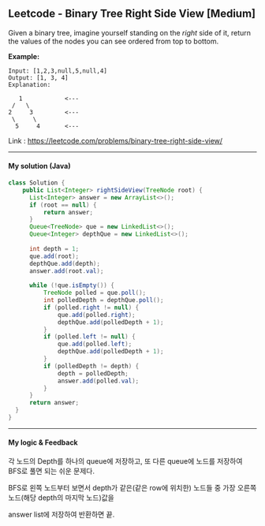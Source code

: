## Leetcode - Binary Tree Right Side View [Medium]

Given a binary tree, imagine yourself standing on the *right* side of it, return the values of the nodes you can see ordered from top to bottom.

**Example:**

```
Input: [1,2,3,null,5,null,4]
Output: [1, 3, 4]
Explanation:

   1            <---
 /   \
2     3         <---
 \     \
  5     4       <---
```

Link : https://leetcode.com/problems/binary-tree-right-side-view/



---



#### My solution (Java)

```java
class Solution {
    public List<Integer> rightSideView(TreeNode root) {
      List<Integer> answer = new ArrayList<>();
      if (root == null) {
          return answer;
      }
      Queue<TreeNode> que = new LinkedList<>();
      Queue<Integer> depthQue = new LinkedList<>();
          
      int depth = 1;
      que.add(root);
      depthQue.add(depth);
      answer.add(root.val);
        
      while (!que.isEmpty()) {
          TreeNode polled = que.poll();
          int polledDepth = depthQue.poll();
          if (polled.right != null) {
              que.add(polled.right);
              depthQue.add(polledDepth + 1);
          }
          if (polled.left != null) {
              que.add(polled.left);
              depthQue.add(polledDepth + 1);
          }
          if (polledDepth != depth) {
              depth = polledDepth;
              answer.add(polled.val);
          }
      }
      return answer;
  }
}
```

---

#### My logic & Feedback

각 노드의 Depth를 하나의 queue에 저장하고, 또 다른 queue에 노드를 저장하여 BFS로 풀면 되는 쉬운 문제다.

BFS로 왼쪽 노드부터 보면서 depth가 같은(같은 row에 위치한) 노드들 중 가장 오른쪽 노드(해당 depth의 마지막 노드)값을 

answer list에 저장하여 반환하면 끝.